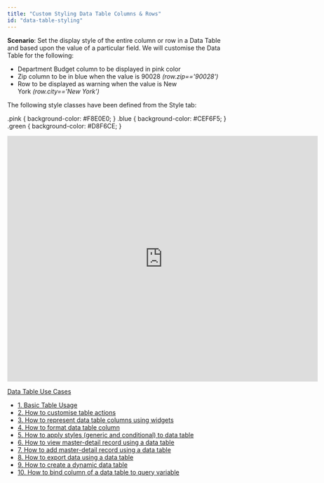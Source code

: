 ```yaml
---
title: "Custom Styling Data Table Columns & Rows"
id: "data-table-styling"
---
```


**Scenario**: Set the display style of the entire column or row in a Data Table and based upon the value of a particular field. We will customise the Data Table for the following:

- Department Budget column to be displayed in pink color
- Zip column to be in blue when the value is 90028 _(row.zip=='90028')_
- Row to be displayed as warning when the value is New York _(row.city=='New York')_

The following style classes have been defined from the Style tab:

.pink {
    background-color: #F8E0E0;
}
.blue {
    background-color: #CEF6F5;
}
.green {
    background-color: #D8F6CE;
}

<iframe width="708" height="560" src="https://docs.google.com/presentation/d/e/2PACX-1vTwZeGOaeN9tvLmf-G7QlbIrdRuaig6QgAhoAfR5p9bUZEqkpnJXZXRrQV65JjDbyno75KWSxSCeL2i/embed?start=false&amp;loop=false&amp;delayms=3000" frameborder="0" allowfullscreen="allowfullscreen" mozallowfullscreen="mozallowfullscreen" webkitallowfullscreen="webkitallowfullscreen"></iframe>

[Data Table Use Cases](/learn/app-development/widgets/datalive/datatable/data-table-use-cases/)

- [1. Basic Table Usage](/learn/app-development/widgets/datalive/datatable/data-table-basic-usage/)
- [2. How to customise table actions](/learn/how-tos/data-table-actions/)
- [3. How to represent data table columns using widgets](/learn/how-tos/data-table-widget-representations/)
- [4. How to format data table column](/learn/how-tos/data-table-format-options/)
- [5. How to apply styles (generic and conditional) to data table](/learn/how-tos/data-table-styling/)
- [6. How to view master-detail record using a data table](/learn/how-tos/view-master-detail-data-records-using-data-table/)
- [7. How to add master-detail record using a data table](/learn/how-tos/add-master-detail-records-using-data-table/)
- [8. How to export data using a data table](/learn/how-tos/export-data-data-table/)
- [9. How to create a dynamic data table](/learn/how-tos/dynamic-data-tables/)
- [10. How to bind column of a data table to query variable](/learn/how-tos/data-table-column-bound-query/)

